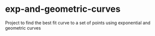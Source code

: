 # exp-and-geometric-curves
Project to find the best fit curve to a set of points using exponential and geometric curves
